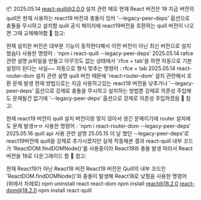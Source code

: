 📦 2025.05.14 react-quill@2.0.0 설치 관련 메모
현재 React 버전은 19
지금 버전의 quill은 현재 사용하는 react19 버전과 충돌이 있어 '--legacy-peer-deps' 옵션으로 충돌을 무시하고 설치함
quill 공식 페이지에 react19버전을 호환하는 quill 버전이 나오면 그때 교체해야함
📝 참고:

현재 설치한 버전은 대부분 기능이 동작한다해서 이전 버전이 아닌 최신 버전으로 설치했슴다
사용한 명령어 : 'npm i react-quill --legacy-peer-deps'
2025.05.14 rafce 관련 설명
js파일을 만들고 아무것도 없는 상태에서 'rfce + tab'을 하면 자동으로 기본설정이 된다는 사실~~
자동으로 형식 맞추는 명령어 : rfce + tab
2025.05.14 react-router-dom 설치 관련 설명
quill 버전 때문에 'react-router-dom' 설치 관련해서 호환 문제 발생
현재 방법으로는 지금 사용하고있는 react19 버전을 낮추거나 '--legacy-peer-deps' 옵션으로 강제로 충돌을 무시하고 설치하는 방법뿐
강제로 의존성 주입해도 문제될건 없기에 '--legacy-peer-deps' 옵션으로 강제로 의존성 주입하겠음
📝 참고:

현재 react19 버전이 quill 설치 버전이랑 맞지 않아서 생긴 문제이기에 router 설치에도 문제 발생ㅠㅠ
사용한 명령어 : 'npm i react-router-dom --legacy-peer-deps'
2025.05.16 quill api 사용 관련 설명
25.05.15 이 날 했던 --legacy-peer-deps'로 react19버전에 quill을 강제로 추가시켰지만 실제 작동해본 결과 react-quill 내부 코드가 'ReactDOM.findDOMNode()'를 사용중이라 React19와 충돌 발생
따라서 React 버전을 18로 다운그래이드 함
📝 참고:

현재 React19가 아닌 React18 버전
React19 버전은 Quill의 내부 코드인 'ReactDOM.findDOMNode()'와 충돌이 발생해 React18로 낮췄음
사용한 명령어 (위에서 차례로)
npm uninstall react react-dom
npm install react@18.2.0 react-dom@18.2.0
npm install react-quill